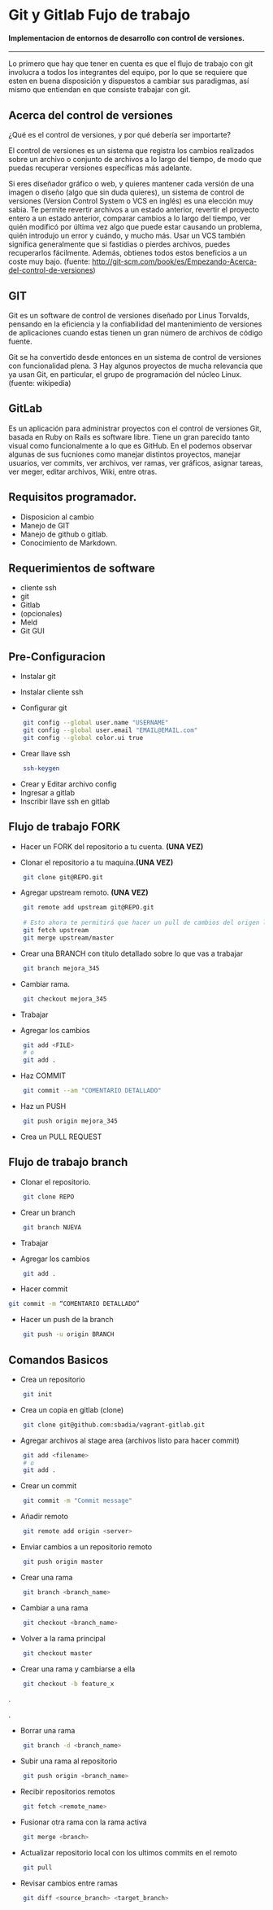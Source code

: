 Git y Gitlab Fujo de trabajo
=====
#### Implementacion de entornos de desarrollo con control de versiones.

- - -

Lo primero que hay que tener en cuenta es que el flujo de trabajo con git  involucra a todos los integrantes del equipo, por lo que se requiere que esten en buena disposición y dispuestos a cambiar sus paradigmas, así mismo que entiendan en que consiste trabajar con git.



## Acerca del control de versiones

¿Qué es el control de versiones, y por qué debería ser importarte?

El control de versiones es un sistema que registra los cambios realizados sobre un archivo o conjunto de archivos a lo largo del tiempo, de modo que puedas recuperar versiones específicas más adelante.

Si eres diseñador gráfico o web, y quieres mantener cada versión de una imagen o diseño (algo que sin duda quieres), un sistema de control de versiones (Version Control System o VCS en inglés) es una elección muy sabia. Te permite revertir archivos a un estado anterior, revertir el proyecto entero a un estado anterior, comparar cambios a lo largo del tiempo, ver quién modificó por última vez algo que puede estar causando un problema, quién introdujo un error y cuándo, y mucho más. Usar un VCS también significa generalmente que si fastidias o pierdes archivos, puedes recuperarlos fácilmente. Además, obtienes todos estos beneficios a un coste muy bajo.
(fuente: http://git-scm.com/book/es/Empezando-Acerca-del-control-de-versiones)


## GIT

Git es un software de control de versiones diseñado por Linus Torvalds, pensando en la eficiencia y la confiabilidad del mantenimiento de versiones de aplicaciones cuando estas tienen un gran número de archivos de código fuente.

Git se ha convertido desde entonces en un sistema de control de versiones con funcionalidad plena. 3 Hay algunos proyectos de mucha relevancia que ya usan Git, en particular, el grupo de programación del núcleo Linux.
(fuente: wikipedia)



## GitLab

Es un aplicación para administrar proyectos con el control de versiones Git, basada en Ruby on Rails es software libre. Tiene un gran parecido tanto visual como funcionalmente a lo que es GitHub.
En el podemos observar algunas de sus fucniones como manejar distintos proyectos, manejar usuarios, ver commits, ver archivos, ver ramas, ver gráficos, asignar tareas, ver meger, editar archivos, Wiki, entre otras.



## Requisitos programador.

- Disposicion al cambio
- Manejo de GIT
- Manejo de github o gitlab.
- Conocimiento de Markdown.



## Requerimientos de software

- cliente ssh
- git
- Gitlab
- (opcionales)
 - Meld
 - Git GUI



## Pre-Configuracion

- Instalar git

- Instalar cliente ssh

- Configurar git 

```bash
    git config --global user.name "USERNAME"
    git config --global user.email "EMAIL@EMAIL.com"
    git config --global color.ui true
```

- Crear llave ssh

```bash
    ssh-keygen
```

- Crear y Editar archivo config
- Ingresar a gitlab
- Inscribir llave ssh en gitlab


## Flujo de trabajo FORK

- Hacer un FORK del repositorio a tu cuenta. **(UNA VEZ)**

- Clonar el repositorio a tu maquina.**(UNA VEZ)**

```bash
	git clone git@REPO.git
```

- Agregar upstream remoto. **(UNA VEZ)**

```bash
	git remote add upstream git@REPO.git
    
    # Esto ahora te permitirá que hacer un pull de cambios del origen localmente y combinarlos, así:
    git fetch upstream
	git merge upstream/master
```

- Crear una BRANCH con titulo detallado sobre lo que vas a trabajar 

```bash
	git branch mejora_345
```

- Cambiar rama.

```bash
	git checkout mejora_345
```

- Trabajar

- Agregar los cambios

```bash
    git add <FILE>
    # o
    git add .
```

- Haz COMMIT

```bash
    git commit --am "COMENTARIO DETALLADO"
```

- Haz un PUSH

```bash
	git push origin mejora_345
```

- Crea un PULL REQUEST





## Flujo de trabajo branch

- Clonar el repositorio.

```bash
	git clone REPO
```

- Crear un branch

```bash
	git branch NUEVA
```

- Trabajar

- Agregar los cambios

```bash
	git add .
```
- Hacer commit

```bash
git commit -m “COMENTARIO DETALLADO”
```

- Hacer un push de la branch

```bash
	git push -u origin BRANCH
```



## Comandos Basicos

- Crea un repositorio
```bash
	git init
```

- Crea un copia en gitlab (clone)
```bash
    git clone git@github.com:sbadia/vagrant-gitlab.git
```

- Agregar archivos al stage area (archivos listo para hacer commit)
```bash
	git add <filename>
    # o
    git add .
```

- Crear un commit
```bash
	git commit -m "Commit message"
```

- Añadir remoto
```bash
	git remote add origin <server>
```

- Enviar cambios a un repositorio remoto
```bash
	git push origin master
```

- Crear una rama
```bash
	git branch <branch_name>
```

- Cambiar a una rama
```bash
	git checkout <branch_name>
```

- Volver a la rama principal
```bash
	git checkout master
```

- Crear una rama y cambiarse a ella
```bash
	git checkout -b feature_x
```
.

.

- Borrar una rama
```bash
	git branch -d <branch_name>
```

- Subir una rama al repositorio
```bash
	git push origin <branch_name>
```

- Recibir repositorios remotos
```bash
	git fetch <remote_name>
```

- Fusionar otra rama con la rama activa
```bash
	git merge <branch>
```

- Actualizar repositorio local con los ultimos commits en el remoto
```bash
	git pull
```

- Revisar cambios entre ramas
```bash
	git diff <source_branch> <target_branch>
```
